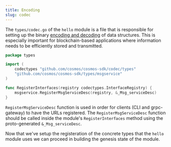 ```yaml
---
title: Encoding
slug: codec
---
```


The `types/codec.go` of the `hello` module is a file that is responsible for setting up the binary [encoding and decoding](https://protobuf.dev/programming-guides/encoding/) of data structures. This is especially important for blockchain-based applications where information needs to be efficiently stored and transmitted.

```Go
package types

import (
	codectypes "github.com/cosmos/cosmos-sdk/codec/types"
	"github.com/cosmos/cosmos-sdk/types/msgservice"
)

func RegisterInterfaces(registry codectypes.InterfaceRegistry) {
	msgservice.RegisterMsgServiceDesc(registry, &_Msg_serviceDesc)
}
```

`RegisterMsgServiceDesc` function is used in order for clients (CLI and grpc-gateway) to have the URLs registered. The `RegisterMsgServiceDesc` function should be called inside the module's `RegisterInterfaces` method using the proto-generated `&_Msg_serviceDesc`.

Now that we've setup the registeration of the concrete types that the `hello` module uses we can proceed in building the genesis state of the module.
